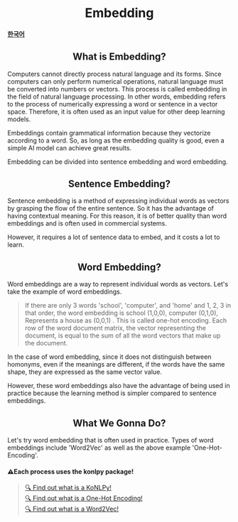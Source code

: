 <h1 align="center">Embedding</h1>

#### [한국어](./Embedding(kor).md)

<h2 align="center">What is Embedding?</h2>

Computers cannot directly process natural language and its forms. Since computers can only perform numerical operations, natural language must be converted into numbers or vectors. This process is called embedding in the field of natural language processing. In other words, embedding refers to the process of numerically expressing a word or sentence in a vector space. Therefore, it is often used as an input value for other deep learning models.

Embeddings contain grammatical information because they vectorize according to a word. So, as long as the embedding quality is good, even a simple AI model can achieve great results.

Embedding can be divided into sentence embedding and word embedding.


<h2 align="center">Sentence Embedding?</h2>

Sentence embedding is a method of expressing individual words as vectors by grasping the flow of the entire sentence. So it has the advantage of having contextual meaning. For this reason, it is of better quality than word embeddings and is often used in commercial systems.

However, it requires a lot of sentence data to embed, and it costs a lot to learn.


<h2 align="center">Word Embedding?</h2>

Word embeddings are a way to represent individual words as vectors. Let's take the example of word embeddings.

> If there are only 3 words 'school', 'computer', and 'home' and 1, 2, 3 in that order, the word embedding is school (1,0,0), computer (0,1,0), Represents a house as (0,0,1) . This is called one-hot encoding. Each row of the word document matrix, the vector representing the document, is equal to the sum of all the word vectors that make up the document.

In the case of word embedding, since it does not distinguish between homonyms, even if the meanings are different, if the words have the same shape, they are expressed as the same vector value.

However, these word embeddings also have the advantage of being used in practice because the learning method is simpler compared to sentence embeddings.

<h2 align="center">What We Gonna Do?</h2>

Let's try word embedding that is often used in practice. Types of word embeddings include 'Word2Vec' as well as the above example 'One-Hot-Encoding'.
<h4>⚠️Each process uses the konlpy package!</h4>

 > [🔍 Find out what is a KoNLPy!](../Tokenizing/) <br>
 > [🔍 Find out what is a One-Hot Encoding!](./Word-Embedding/One-Hot-Encoding/One-Hot-Encoding(eng).md) <br>
 > [🔍 Find out what is a Word2Vec!](./Word-Embedding/Word2Vec/Word2Vec(eng).md) <br>
